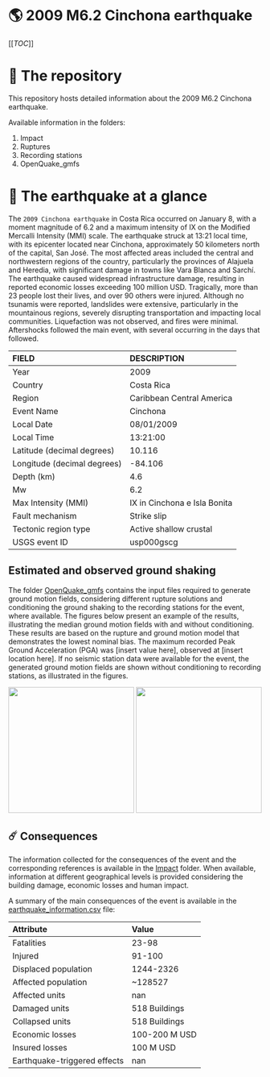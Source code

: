 # 🌎 2009 M6.2 Cinchona earthquake
[[_TOC_]]

# 📂 The repository

This repository hosts detailed information about the 2009 M6.2 Cinchona earthquake.

Available information in the folders:

1. Impact
2. Ruptures
3. Recording stations
4. OpenQuake_gmfs


# 🚀 The earthquake at a glance

The `2009 Cinchona earthquake` in Costa Rica occurred on January 8, with a moment magnitude of 6.2 and a maximum intensity of IX on the Modified Mercalli Intensity (MMI) scale. The earthquake struck at 13:21 local time, with its epicenter located near Cinchona, approximately 50 kilometers north of the capital, San José. The most affected areas included the central and northwestern regions of the country, particularly the provinces of Alajuela and Heredia, with significant damage in towns like Vara Blanca and Sarchí. The earthquake caused widespread infrastructure damage, resulting in reported economic losses exceeding 100 million USD. Tragically, more than 23 people lost their lives, and over 90 others were injured. Although no tsunamis were reported, landslides were extensive, particularly in the mountainous regions, severely disrupting transportation and impacting local communities. Liquefaction was not observed, and fires were minimal. Aftershocks followed the main event, with several occurring in the days that followed.

| FIELD | DESCRIPTION |
|:-------|:-------------|
| Year | 2009 |
| Country | Costa Rica |
| Region | Caribbean Central America |
| Event Name | Cinchona |
| Local Date | 08/01/2009 |
| Local Time | 13:21:00 |
| Latitude (decimal degrees) | 10.116 |
| Longitude (decimal degrees) | -84.106 |
| Depth (km) | 4.6 |
| Mw | 6.2 |
| Max Intensity (MMI) | IX in Cinchona e Isla Bonita  |
| Fault mechanism | Strike slip |
| Tectonic region type | Active shallow crustal  |
| USGS event ID | usp000gscg |

## Estimated and observed ground shaking

The folder [OpenQuake_gmfs](./OpenQuake_gmfs/) contains the input files required to generate ground motion fields, considering different rupture solutions and conditioning the ground shaking to the recording stations for the event, where available. The figures below present an example of the results, illustrating the median ground motion fields with and without conditioning. These results are based on the rupture and ground motion model that demonstrates the lowest nominal bias. The maximum recorded Peak Ground Acceleration (PGA) was [insert value here], observed at [insert location here]. If no seismic station data were available for the event, the generated ground motion fields are shown without conditioning to recording stations, as illustrated in the figures.

<img src="./4_OpenQuake_gmfs/median_gmf_stations_none.png" height="250">
<img src="./4_OpenQuake_gmfs/median_gmf_stations_seismic.png" height="250">

## ☄️ Consequences

The information collected for the consequences of the event and the corresponding references is available in the [Impact](./Impact) folder. When available, information at different geographical levels is provided considering the building damage, economic losses and human impact.

A summary of the main consequences of the event is available in the [earthquake_information.csv](./earthquake_information.csv) file:

| Attribute | Value |
|:-------|:-------------|
| Fatalities | 23-98 |
| Injured | 91-100 |
| Displaced population | 1244-2326 |
| Affected population | ~128527 |
| Affected units | nan |
| Damaged units | 518 Buildings |
| Collapsed units | 518 Buildings |
| Economic losses | 100-200 M USD |
| Insured losses | 100 M USD |
| Earthquake-triggered effects | nan |